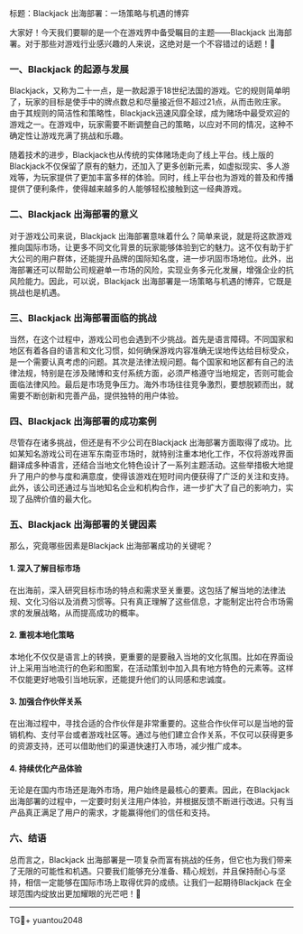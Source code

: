标题：Blackjack 出海部署：一场策略与机遇的博弈

大家好！今天我们要聊的是一个在游戏界中备受瞩目的主题——Blackjack 出海部署。对于那些对游戏行业感兴趣的人来说，这绝对是一个不容错过的话题！🚀

### 一、Blackjack 的起源与发展

Blackjack，又称为二十一点，是一款起源于18世纪法国的游戏。它的规则简单明了，玩家的目标是使手中的牌点数总和尽量接近但不超过21点，从而击败庄家。由于其规则的简洁性和策略性，Blackjack迅速风靡全球，成为赌场中最受欢迎的游戏之一。在游戏中，玩家需要不断调整自己的策略，以应对不同的情况，这种不确定性让游戏充满了挑战和乐趣。

随着技术的进步，Blackjack也从传统的实体赌场走向了线上平台。线上版的Blackjack不仅保留了原有的魅力，还加入了更多创新元素，如虚拟现实、多人游戏等，为玩家提供了更加丰富多样的体验。同时，线上平台也为游戏的普及和传播提供了便利条件，使得越来越多的人能够轻松接触到这一经典游戏。

### 二、Blackjack 出海部署的意义

对于游戏公司来说，Blackjack 出海部署意味着什么？简单来说，就是将这款游戏推向国际市场，让更多不同文化背景的玩家能够体验到它的魅力。这不仅有助于扩大公司的用户群体，还能提升品牌的国际知名度，进一步巩固市场地位。此外，出海部署还可以帮助公司规避单一市场的风险，实现业务多元化发展，增强企业的抗风险能力。因此，可以说，Blackjack 出海部署是一场策略与机遇的博弈，它既是挑战也是机遇。

### 三、Blackjack 出海部署面临的挑战

当然，在这个过程中，游戏公司也会遇到不少挑战。首先是语言障碍。不同国家和地区有着各自的语言和文化习惯，如何确保游戏内容准确无误地传达给目标受众，是一个需要认真考虑的问题。其次是法律法规问题。每个国家和地区都有自己的法律法规，特别是在涉及赌博和支付系统方面，必须严格遵守当地规定，否则可能会面临法律风险。最后是市场竞争压力。海外市场往往竞争激烈，要想脱颖而出，就需要不断创新和完善产品，提供独特的用户体验。

### 四、Blackjack 出海部署的成功案例

尽管存在诸多挑战，但还是有不少公司在Blackjack 出海部署方面取得了成功。比如某知名游戏公司在进军东南亚市场时，就特别注重本地化工作，不仅将游戏界面翻译成多种语言，还结合当地文化特色设计了一系列主题活动。这些举措极大地提升了用户的参与度和满意度，使得该游戏在短时间内便获得了广泛的关注和支持。此外，该公司还通过与当地知名企业和机构合作，进一步扩大了自己的影响力，实现了品牌价值的最大化。

### 五、Blackjack 出海部署的关键因素

那么，究竟哪些因素是Blackjack 出海部署成功的关键呢？

#### 1. **深入了解目标市场**

在出海前，深入研究目标市场的特点和需求至关重要。这包括了解当地的法律法规、文化习俗以及消费习惯等。只有真正理解了这些信息，才能制定出符合市场需求的发展战略，从而提高成功的概率。

#### 2. **重视本地化策略**

本地化不仅仅是语言上的转换，更重要的是要融入当地的文化氛围。比如在界面设计上采用当地流行的色彩和图案，在活动策划中加入具有地方特色的元素等。这样不仅能更好地吸引当地玩家，还能提升他们的认同感和忠诚度。

#### 3. **加强合作伙伴关系**

在出海过程中，寻找合适的合作伙伴是非常重要的。这些合作伙伴可以是当地的营销机构、支付平台或者游戏社区等。通过与他们建立合作关系，不仅可以获得更多的资源支持，还可以借助他们的渠道快速打入市场，减少推广成本。

#### 4. **持续优化产品体验**

无论是在国内市场还是海外市场，用户始终是最核心的要素。因此，在Blackjack 出海部署的过程中，一定要时刻关注用户体验，并根据反馈不断进行改进。只有当产品真正满足了用户的需求，才能赢得他们的信任和支持。

### 六、结语

总而言之，Blackjack 出海部署是一项复杂而富有挑战的任务，但它也为我们带来了无限的可能性和机遇。只要我们能够充分准备、精心规划，并且保持耐心与坚持，相信一定能够在国际市场上取得优异的成绩。让我们一起期待Blackjack 在全球范围内绽放出更加耀眼的光芒吧！🎉

---

TG💪+ yuantou2048
